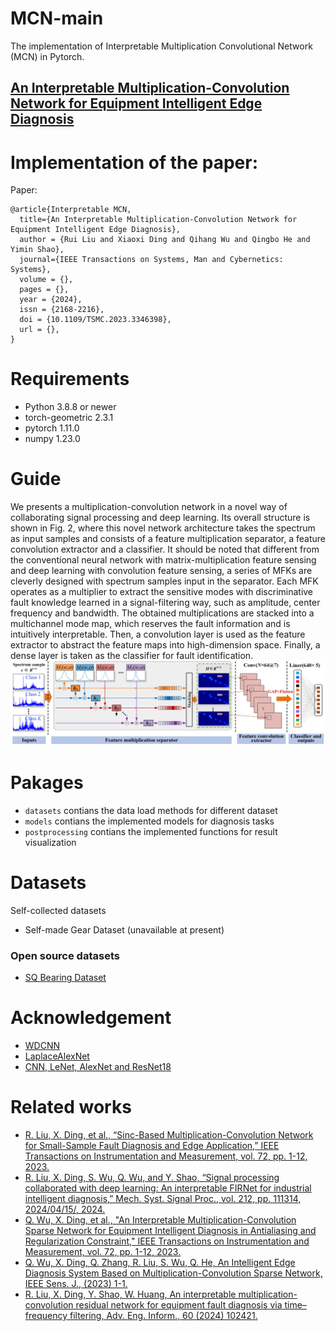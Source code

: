 # MCN-main
The implementation of Interpretable Multiplication Convolutional Network (MCN) in Pytorch.
## [An Interpretable Multiplication-Convolution Network for Equipment Intelligent Edge Diagnosis](https://ieeexplore.ieee.org/document/10443049)

# Implementation of the paper:
Paper:
```
@article{Interpretable MCN,
  title={An Interpretable Multiplication-Convolution Network for Equipment Intelligent Edge Diagnosis},
  author = {Rui Liu and Xiaoxi Ding and Qihang Wu and Qingbo He and Yimin Shao},
  journal={IEEE Transactions on Systems, Man and Cybernetics: Systems},
  volume = {},
  pages = {},
  year = {2024},
  issn = {2168-2216},
  doi = {10.1109/TSMC.2023.3346398},
  url = {},
}
```
# Requirements
* Python 3.8.8 or newer
* torch-geometric 2.3.1
* pytorch  1.11.0
* numpy  1.23.0

# Guide 
We presents a multiplication-convolution network in a novel way of collaborating signal processing and deep learning. Its overall structure is shown in Fig. 2, where this novel network architecture takes the spectrum as input samples and consists of a feature multiplication separator, a feature convolution extractor and a classifier.  It should be noted that different from the conventional neural network with matrix-multiplication feature sensing and deep learning with convolution feature sensing, a series of MFKs are cleverly designed with spectrum samples input in the separator. Each MFK operates as a multiplier to extract the sensitive modes with discriminative fault knowledge learned in a signal-filtering way, such as amplitude, center frequency and bandwidth. The obtained multiplications are stacked into a multichannel mode map, which reserves the fault information and is intuitively interpretable. Then, a convolution layer is used as the feature extractor to abstract the feature maps into high-dimension space. Finally, a dense layer is taken as the classifier for fault identification.
![MCN](https://github.com/CQU-BITS/MCN-main/blob/main/GA.png)

# Pakages
* `datasets` contians the data load methods for different dataset
* `models` contians the implemented models for diagnosis tasks
* `postprocessing` contians the implemented functions for result visualization

# Datasets
Self-collected datasets
* Self-made Gear Dataset (unavailable at present)
### Open source datasets
* [SQ Bearing Dataset](https://github.com/Lvhaixin/SQdataset)

# Acknowledgement
* [WDCNN](https://www.mdpi.com/1424-8220/17/2/425)
* [LaplaceAlexNet](https://github.com/HazeDT/WaveletKernelNet)
* [CNN, LeNet, AlexNet and ResNet18](https://github.com/HazeDT/DL-based-Intelligent-Diagnosis-Benchmark)

# Related works
* [R. Liu, X. Ding, et al., “Sinc-Based Multiplication-Convolution Network for Small-Sample Fault Diagnosis and Edge Application,” IEEE Transactions on Instrumentation and Measurement, vol. 72, pp. 1-12, 2023.](https://ieeexplore.ieee.org/document/10266990)
* [R. Liu, X. Ding, S. Wu, Q. Wu, and Y. Shao, “Signal processing collaborated with deep learning: An interpretable FIRNet for industrial intelligent diagnosis,” Mech. Syst. Signal Proc., vol. 212, pp. 111314, 2024/04/15/, 2024.](https://www.sciencedirect.com/science/article/pii/S0888327024002127?via%3Dihub#m0005)
* [Q. Wu, X. Ding, et al., "An Interpretable Multiplication-Convolution Sparse Network for Equipment Intelligent Diagnosis in Antialiasing and Regularization Constraint," IEEE Transactions on Instrumentation and Measurement, vol. 72, pp. 1-12, 2023.](https://ieeexplore.ieee.org/document/10108914)
* [Q. Wu, X. Ding, Q. Zhang, R. Liu, S. Wu, Q. He, An Intelligent Edge Diagnosis System Based on Multiplication-Convolution Sparse Network, IEEE Sens. J., (2023) 1-1.](https://ieeexplore.ieee.org/document/10227888)
* [R. Liu, X. Ding, Y. Shao, W. Huang, An interpretable multiplication-convolution residual network for equipment fault diagnosis via time–frequency filtering, Adv. Eng. Inform., 60 (2024) 102421.](https://www.sciencedirect.com/science/article/pii/S1474034624000697)

